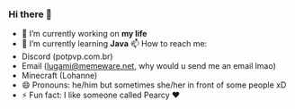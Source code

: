 ### Hi there 👋

- 🔭 I’m currently working on **my life**
- 🌱 I’m currently learning **Java**
📫 How to reach me:
- Discord (potpvp.com.br)
- Email (lugami@memeware.net, why would u send me an email lmao)
- Minecraft (Lohanne)
- 😄 Pronouns: he/him but sometimes she/her in front of some people xD
- ⚡ Fun fact: I like someone called Pearcy ❤
